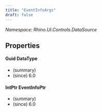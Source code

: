 ```yaml
---
title: "EventInfoArgs"
draft: false
---
```


*Namespace: Rhino.UI.Controls.DataSource*
## Properties
#### Guid DataType
- (summary) 
- (since) 6.0
#### IntPtr EventInfoPtr
- (summary) 
- (since) 6.0
